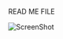READ ME FILE 

![ScreenShot](https://raw.github.com/10533176/femkevanson-pset1/master/DOC//Simulator%20Screen%20Shot%203%20nov.%202016%2020.38.16.png)
